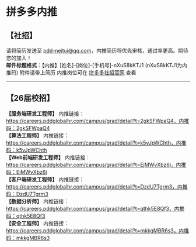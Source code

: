# 拼多多内推

## 【社招】
请将简历发送至 [pdd-neitui@qq.com](mailto:pdd-neitui@qq.com)，内推简历将优先审核，通过率更高。期待您的加入！  
**邮件标题格式**：【内推】[姓名]-[岗位]-[手机号]-nXuS8kKTJ1    (nXuS8kKTJ1为内推码)
附件请带上简历
内推岗位可在 [拼多多社招官网](https://careers.pddglobalhr.com/jobs) 查看

---
## 【26届校招】
**【服务端研发工程师】** 内推链接：https://careers.pddglobalhr.com/campus/grad/detail?t=2gkSFWpaQ4，内推码：2gkSFWpaQ4  
**【算法工程师】** 内推链接：https://careers.pddglobalhr.com/campus/grad/detail?t=k5vJpWChth，内推码：k5vJpWChth  
**【Web前端研发工程师】** 内推链接：https://careers.pddglobalhr.com/campus/grad/detail?t=EjMWvXbz6j，内推码：EjMWvXbz6j  
**【客户端研发工程师】** 内推链接：https://careers.pddglobalhr.com/campus/grad/detail?t=DzdU7Tgrm3，内推码：DzdU7Tgrm3  
**【数据分析师】** 内推链接：https://careers.pddglobalhr.com/campus/grad/detail?t=qthk5E8Qf3，内推码：qthk5E8Qf3  
**【安全工程师】** 内推链接：https://careers.pddglobalhr.com/campus/grad/detail?t=mkkgMBR6s3，内推码：mkkgMBR6s3  
